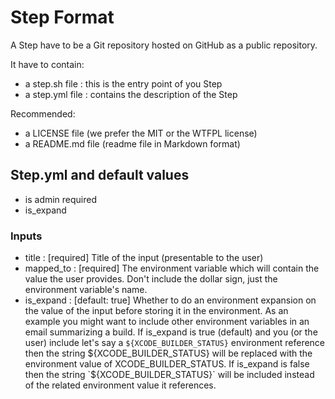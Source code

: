 
# Step Format

A Step have to be a Git repository hosted on GitHub as a public repository.

It have to contain:

* a step.sh file : this is the entry point of you Step
* a step.yml file : contains the description of the Step

Recommended:

* a LICENSE file (we prefer the MIT or the WTFPL license)
* a README.md file (readme file in Markdown format)

## Step.yml and default values

* is admin required
* is_expand

### Inputs

* title : [required] Title of the input (presentable to the user)
* mapped_to : [required] The environment variable which will contain the value
  the user provides. Don't include the dollar sign, just the environment
  variable's name.
* is_expand : [default: true] Whether to do an environment expansion
  on the value of the input before storing it in the environment.
  As an example you might want to include other environment variables in
  an email summarizing a build. If is_expand is true (default) and
  you (or the user) include let's say a `${XCODE_BUILDER_STATUS}` environment
  reference then the string ${XCODE_BUILDER_STATUS} will be replaced
  with the environment value of XCODE_BUILDER_STATUS.
  If is_expand is false then the string `${XCODE_BUILDER_STATUS}` will
  be included instead of the related environment value it references.
